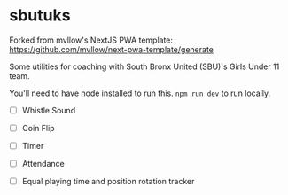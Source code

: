 # sbutuks 

Forked from mvllow's NextJS PWA template: https://github.com/mvllow/next-pwa-template/generate

Some utilities for coaching with South Bronx United (SBU)'s Girls Under 11 team. 

You'll need to have node installed to run this. `npm run dev` to run locally. 

-[ ] Whistle Sound 

-[ ] Coin Flip 

- [ ] Timer 

- [ ] Attendance

- [ ] Equal playing time and position rotation tracker 